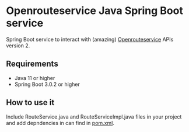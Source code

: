# Openrouteservice Java Spring Boot service
Spring Boot service to interact with (amazing) [Openrouteservice](https://openrouteservice.org/) APIs version 2.

## Requirements
- Java 11 or higher
- Spring Boot 3.0.2 or higher

## How to use it
Include RouteService.java and RouteServiceImpl.java files in your project and add depndencies in can find in [pom.xml](./pom.xml).
